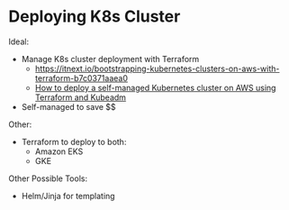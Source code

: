 # Deploying K8s Cluster

Ideal:

- Manage K8s cluster deployment with Terraform
  - https://itnext.io/bootstrapping-kubernetes-clusters-on-aws-with-terraform-b7c0371aaea0
  - [How to deploy a self-managed Kubernetes cluster on AWS using Terraform and Kubeadm](https://www.youtube.com/watch?v=F-ZJYjqr00Y)
- Self-managed to save $$

Other:

- Terraform to deploy to both:
  - Amazon EKS
  - GKE

Other Possible Tools:

- Helm/Jinja for templating
